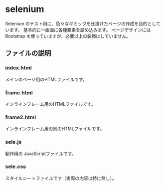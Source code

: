 # selenium
Selenium のテスト用に、色々なギミックを仕掛けたページの作成を目的としています。
基本的に一画面に各種要素を詰め込みます。
ページデザインには Bootstrap を使っていますが、必要以上の装飾はしていません。

## ファイルの説明

### index.html
メインのページ用のHTMLファイルです。

### frame.html
インラインフレーム用のHTMLファイルです。

### frame2.html
インラインフレーム用の別のHTMLファイルです。

### sele.js
動作用の JavaScriptファイルです。

### sele.css
スタイルシートファイルです（実際の内容は特に無し）。

